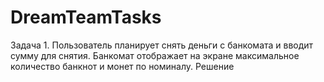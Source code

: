 # DreamTeamTasks
Задача 1. Пользователь планирует снять деньги с банкомата и вводит сумму для снятия. Банкомат отображает на экране максимальное количество банкнот и монет по номиналу.
Решение

